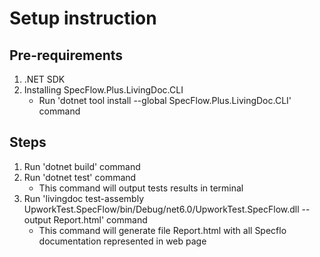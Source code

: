 # Setup instruction

## Pre-requirements

1. .NET SDK
2. Installing SpecFlow.Plus.LivingDoc.CLI
	- Run 'dotnet tool install --global SpecFlow.Plus.LivingDoc.CLI' command

## Steps

1. Run 'dotnet build' command
2. Run 'dotnet test' command
	- This command will output tests results in terminal
3. Run 'livingdoc test-assembly UpworkTest.SpecFlow/bin/Debug/net6.0/UpworkTest.SpecFlow.dll --output Report.html' command
	- This command will generate file Report.html with all Specflo documentation represented in web page
